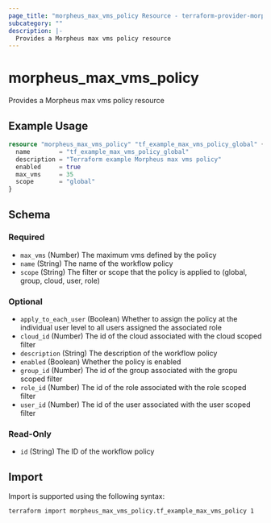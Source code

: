 ```yaml
---
page_title: "morpheus_max_vms_policy Resource - terraform-provider-morpheus"
subcategory: ""
description: |-
  Provides a Morpheus max vms policy resource
---
```


# morpheus_max_vms_policy

Provides a Morpheus max vms policy resource

## Example Usage

```terraform
resource "morpheus_max_vms_policy" "tf_example_max_vms_policy_global" {
  name        = "tf_example_max_vms_policy_global"
  description = "Terraform example Morpheus max vms policy"
  enabled     = true
  max_vms     = 35
  scope       = "global"
}
```

<!-- schema generated by tfplugindocs -->
## Schema

### Required

- `max_vms` (Number) The maximum vms defined by the policy
- `name` (String) The name of the workflow policy
- `scope` (String) The filter or scope that the policy is applied to (global, group, cloud, user, role)

### Optional

- `apply_to_each_user` (Boolean) Whether to assign the policy at the individual user level to all users assigned the associated role
- `cloud_id` (Number) The id of the cloud associated with the cloud scoped filter
- `description` (String) The description of the workflow policy
- `enabled` (Boolean) Whether the policy is enabled
- `group_id` (Number) The id of the group associated with the gropu scoped filter
- `role_id` (Number) The id of the role associated with the role scoped filter
- `user_id` (Number) The id of the user associated with the user scoped filter

### Read-Only

- `id` (String) The ID of the workflow policy

## Import

Import is supported using the following syntax:

```shell
terraform import morpheus_max_vms_policy.tf_example_max_vms_policy 1
```
